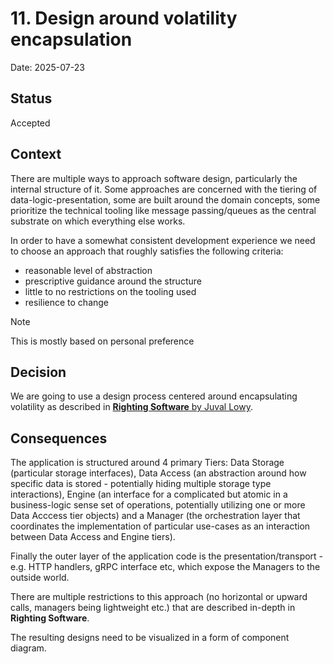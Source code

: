 # 11. Design around volatility encapsulation

Date: 2025-07-23

## Status

Accepted

## Context

There are multiple ways to approach software design, particularly the internal
structure of it. Some approaches are concerned with the tiering of data-logic-presentation,
some are built around the domain concepts, some prioritize the technical tooling like message
passing/queues as the central substrate on which everything else works.

In order to have a somewhat consistent development experience we need to choose an approach that
roughly satisfies the following criteria:
- reasonable level of abstraction
- prescriptive guidance around the structure
- little to no restrictions on the tooling used
- resilience to change

> [!NOTE]
> 
> This is mostly based on personal preference

## Decision

We are going to use a design process centered around encapsulating volatility
as described in [__Righting Software__ by Juval Lowy](https://share.google/ESqILqfLfVAgVo9RG).

## Consequences

The application is structured around 4 primary Tiers: Data Storage (particular storage interfaces), 
Data Access (an abstraction around how specific data is stored - potentially hiding multiple
storage type interactions), Engine (an interface for a complicated but atomic in
a business-logic sense set of operations, potentially utilizing one or more Data Acccess
tier objects) and a Manager (the orchestration layer that coordinates the implementation
of particular use-cases as an interaction between Data Access and Engine tiers).

Finally the outer layer of the application code is the presentation/transport - 
e.g. HTTP handlers, gRPC interface etc, which expose the Managers to the outside world.

There are multiple restrictions to this approach (no horizontal or upward calls,
managers being lightweight etc.) that are described in-depth in __Righting Software__.

The resulting designs need to be visualized in a form of component diagram.
